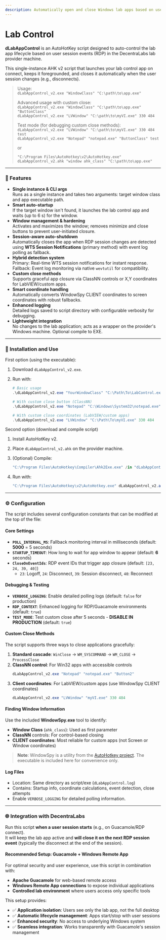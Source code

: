 ```yaml
---
description: Automatically open and close Windows lab apps based on user sessions.
---
```


# Lab Control

**dLabAppControl** is an AutoHotKey script designed to auto-control the lab app lifecycle based on user session events (RDP) in the DecentraLabs lab provider machine.

This single-instance AHK v2 script that launches your lab control app on connect, keeps it foregrounded, and closes it automatically when the user session changes (e.g., disconnects).

> Usage:\
> `dLabAppControl_v2.exe "WindowClass" "C:\path\to\app.exe"`
>
> Advanced usage with custom close:\
> `dLabAppControl_v2.exe "WindowClass" "C:\path\to\app.exe" "ButtonClass"`\
> `dLabAppControl_v2.exe "LVWindow" "C:\path\to\myVI.exe" 330 484`
>
> Test mode (for debugging custom close methods):\
> `dLabAppControl_v2.exe "LVWindow" "C:\path\to\myVI.exe" 330 484 test`\
> `dLabAppControl_v2.exe "Notepad" "notepad.exe" "ButtonClass" test`
>
> or
>
> `"C:\Program Files\AutoHotkey\v2\AutoHotkey.exe" dLabAppControl_v2.ahk "window ahk_class" "C:\path\to\app.exe"`

***

### 🚀 Features

* **Single instance & CLI args**\
  Runs as a single instance and takes two arguments: target window class and app executable path.
* **Smart auto-startup**\
  If the target window isn't found, it launches the lab control app and waits (up to 6 s) for the window.
* **Window management & hardening**\
  Activates and maximizes the window; removes minimize and close buttons to prevent user-initiated closure.
* **Session-aware auto-shutdown**\
  Automatically closes the app when RDP session changes are detected using **WTS Session Notifications** (primary method) with event log polling as fallback.
* **Hybrid detection system**\
  Primary: Real-time WTS session notifications for instant response. Fallback: Event log monitoring via native `wevtutil` for compatibility.
* **Custom close methods**\
  Supports graceful app closure via ClassNN controls or X,Y coordinates for LabVIEW/custom apps.
* **Smart coordinate handling**\
  Automatically converts WindowSpy CLIENT coordinates to screen coordinates with robust fallbacks.
* **Enhanced logging**\
  Detailed logs saved to script directory with configurable verbosity for debugging.
* **Lightweight integration**\
  No changes to the lab application; acts as a wrapper on the provider's Windows machine. Optional compile to EXE.

***

### 🔧 Installation and Use

First option (using the executable):

1. Download `dLabAppControl_v2.exe`.
2.  Run with:

    ```powershell
    # Basic usage
    .\dLabAppControl_v2.exe "YourWindowClass" "C:\Path\To\LabControl.exe"
    
    # With custom close button (ClassNN)
    .\dLabAppControl_v2.exe "Notepad" "C:\Windows\System32\notepad.exe" "Button2"
    
    # With custom close coordinates (LabVIEW/custom apps)
    .\dLabAppControl_v2.exe "LVWindow" "C:\Path\To\myVI.exe" 330 484
    ```

Second option (download and compile script)

1. Install AutoHotKey v2.
2. Place `dLabAppControl_v2.ahk` on the provider machine.
3.  (Optional) Compile:

    ```powershell
    "C:\Program Files\AutoHotkey\Compiler\Ahk2Exe.exe" /in "dLabAppControl_v2.ahk" /out "dLabAppControl_v2.exe"
    ```
4.  Run with:

    ```powershell
    "C:\Program Files\AutoHotkey\v2\AutoHotkey.exe" dLabAppControl_v2.ahk "YourWindowClass" "C:\Path\To\LabControl.exe"
    ```

***

### ⚙️ Configuration

The script includes several configuration constants that can be modified at the top of the file:

#### **Core Settings**
* **`POLL_INTERVAL_MS`**: Fallback monitoring interval in milliseconds (default: **5000** = 5 seconds)
* **`STARTUP_TIMEOUT`**: How long to wait for app window to appear (default: **6** seconds)
* **`CloseOnEventIds`**: RDP event IDs that trigger app closure (default: `[23, 24, 39, 40]`)
  - `23`: Logoff, `24`: Disconnect, `39`: Session disconnect, `40`: Reconnect

#### **Debugging & Testing**
* **`VERBOSE_LOGGING`**: Enable detailed polling logs (default: `false` for production)
* **`RDP_CONTEXT`**: Enhanced logging for RDP/Guacamole environments (default: `true`)
* **`TEST_MODE`**: Test custom close after 5 seconds - **DISABLE IN PRODUCTION** (default: `true`)

#### **Custom Close Methods**
The script supports three ways to close applications gracefully:

1. **Standard cascade**: `WinClose` → `WM_SYSCOMMAND` → `WM_CLOSE` → `ProcessClose`
2. **ClassNN control**: For Win32 apps with accessible controls
   ```powershell
   dLabAppControl_v2.exe "Notepad" "notepad.exe" "Button2"
   ```
3. **Client coordinates**: For LabVIEW/custom apps (use WindowSpy CLIENT coordinates)
   ```powershell
   dLabAppControl_v2.exe "LVWindow" "myVI.exe" 330 484
   ```

#### **Finding Window Information**
Use the included **WindowSpy.exe** tool to identify:
- **Window Class** (`ahk_class`): Used as first parameter
- **ClassNN** controls: For control-based closing
- **CLIENT coordinates**: Most reliable for custom apps (not Screen or Window coordinates)

> **Note**: WindowSpy is a utility from the [AutoHotkey project](https://github.com/AutoHotkey/AutoHotkey). The executable is included here for convenience only.

#### **Log Files**
- Location: Same directory as script/exe (`dLabAppControl.log`)
- Contains: Startup info, coordinate calculations, event detection, close attempts
- Enable `VERBOSE_LOGGING` for detailed polling information.

***

### 🌐 Integration with DecentraLabs

Run this script **when a user session starts** (e.g., on Guacamole/RDP connect).\
It will keep the lab app active and **will close it on the next RDP session event** (typically the disconnect at the end of the session).

#### **Recommended Setup: Guacamole + Windows Remote App**

For optimal security and user experience, use this script in combination with:
- **Apache Guacamole** for web-based remote access
- **Windows Remote App connections** to expose individual applications
- **Controlled lab environment** where users access only specific tools

This setup provides:
- ✅ **Application isolation**: Users see only the lab app, not the full desktop
- ✅ **Automatic lifecycle management**: Apps start/stop with user sessions
- ✅ **Enhanced security**: No access to underlying Windows system
- ✅ **Seamless integration**: Works transparently with Guacamole's session management